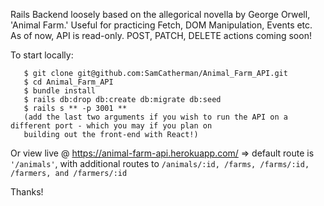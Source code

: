 Rails Backend loosely based on the allegorical novella by George Orwell, 'Animal Farm.' Useful for practicing Fetch, DOM Manipulation, Events etc. As of now, API is read-only. POST, PATCH, DELETE actions coming soon! 

To start locally: 
  ```
     $ git clone git@github.com:SamCatherman/Animal_Farm_API.git
     $ cd Animal_Farm_API
     $ bundle install
     $ rails db:drop db:create db:migrate db:seed
     $ rails s ** -p 3001 ** 
     (add the last two arguments if you wish to run the API on a different port - which you may if you plan on        
     building out the front-end with React!) 
  ```
     
     
Or view live @ https://animal-farm-api.herokuapp.com/ => default route is ```'/animals'```, with additional routes to ```/animals/:id, /farms, /farms/:id, /farmers, and /farmers/:id```

Thanks!
